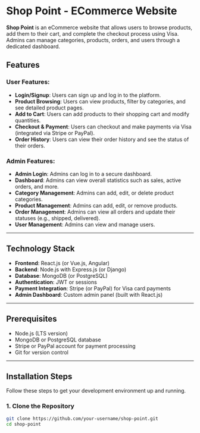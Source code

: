 # Shop Point - ECommerce Website

**Shop Point** is an eCommerce website that allows users to browse products, add them to their cart, and complete the checkout process using Visa. Admins can manage categories, products, orders, and users through a dedicated dashboard.

## Features

### User Features:
- **Login/Signup**: Users can sign up and log in to the platform.
- **Product Browsing**: Users can view products, filter by categories, and see detailed product pages.
- **Add to Cart**: Users can add products to their shopping cart and modify quantities.
- **Checkout & Payment**: Users can checkout and make payments via Visa (integrated via Stripe or PayPal).
- **Order History**: Users can view their order history and see the status of their orders.

### Admin Features:
- **Admin Login**: Admins can log in to a secure dashboard.
- **Dashboard**: Admins can view overall statistics such as sales, active orders, and more.
- **Category Management**: Admins can add, edit, or delete product categories.
- **Product Management**: Admins can add, edit, or remove products.
- **Order Management**: Admins can view all orders and update their statuses (e.g., shipped, delivered).
- **User Management**: Admins can view and manage users.

---

## Technology Stack

- **Frontend**: React.js (or Vue.js, Angular)
- **Backend**: Node.js with Express.js (or Django)
- **Database**: MongoDB (or PostgreSQL)
- **Authentication**: JWT or sessions
- **Payment Integration**: Stripe (or PayPal) for Visa card payments
- **Admin Dashboard**: Custom admin panel (built with React.js)

---

## Prerequisites

- Node.js (LTS version)
- MongoDB or PostgreSQL database
- Stripe or PayPal account for payment processing
- Git for version control

---

## Installation Steps

Follow these steps to get your development environment up and running.

### 1. Clone the Repository

```bash
git clone https://github.com/your-username/shop-point.git
cd shop-point
